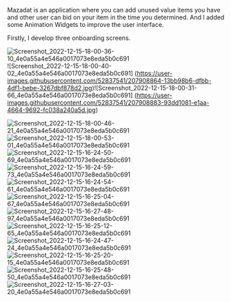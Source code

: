 Mazadat is an application where you can add unused value items you have and other user can bid on your item in the time
you determined. And I added some Animation Widgets to improve the user interface.
 
Firstly, I develop three onboarding screens.

<p align="center"> 

![Screenshot_2022-12-15-18-00-36-10_4e0a55a4e546a0017073e8eda5b0c691](https://user-images.githubusercontent.com/52837541/207908839-21e4f350-0ea1-47cc-81b8-1608ff38d3f5.jpg)
![Screenshot_2022-12-15-18-00-40-02_4e0a55a4e546a0017073e8eda5b0c691]
(https://user-images.githubusercontent.com/52837541/207908864-13bb98b6-dfbb-4df1-bebe-3267dbf878d2.jpg)![Screenshot_2022-12-15-18-00-31-66_4e0a55a4e546a0017073e8eda5b0c691]
(https://user-images.githubusercontent.com/52837541/207908883-93dd1081-e1aa-4664-9692-fc038a240a5d.jpg)
</p>


![Screenshot_2022-12-15-18-00-46-21_4e0a55a4e546a0017073e8eda5b0c691](https://user-images.githubusercontent.com/52837541/207908958-7fb87a31-cd4b-4ff7-97ff-729bfecba1d7.jpg)
![Screenshot_2022-12-15-18-00-53-01_4e0a55a4e546a0017073e8eda5b0c691](https://user-images.githubusercontent.com/52837541/207908969-46bc2a62-0729-4b6e-bb14-154b97cbc4dd.jpg)
![Screenshot_2022-12-15-16-24-50-69_4e0a55a4e546a0017073e8eda5b0c691](https://user-images.githubusercontent.com/52837541/207908993-f5283579-2922-4408-9761-1f1d0232e1be.jpg)
![Screenshot_2022-12-15-16-24-59-73_4e0a55a4e546a0017073e8eda5b0c691](https://user-images.githubusercontent.com/52837541/207909009-129808c8-a012-4262-a51b-a4f73c3a3355.jpg)
![Screenshot_2022-12-15-16-24-54-61_4e0a55a4e546a0017073e8eda5b0c691](https://user-images.githubusercontent.com/52837541/207909023-b1d3f63f-ed8f-4488-8d59-be00ac720d83.jpg)
![Screenshot_2022-12-15-16-25-04-67_4e0a55a4e546a0017073e8eda5b0c691](https://user-images.githubusercontent.com/52837541/207909055-38ff59b1-28f6-419a-b071-7204e9bc3d23.jpg)
![Screenshot_2022-12-15-16-27-48-97_4e0a55a4e546a0017073e8eda5b0c691](https://user-images.githubusercontent.com/52837541/207909074-cb511d00-d1a3-402d-a650-266da1bd3784.jpg)
![Screenshot_2022-12-15-16-25-12-65_4e0a55a4e546a0017073e8eda5b0c691](https://user-images.githubusercontent.com/52837541/207909098-c966f711-260c-47b2-a788-130cf634ea11.jpg)
![Screenshot_2022-12-15-16-24-47-24_4e0a55a4e546a0017073e8eda5b0c691](https://user-images.githubusercontent.com/52837541/207909171-647718fc-d50b-4642-bc9f-39553496b672.jpg)
![Screenshot_2022-12-15-16-25-20-15_4e0a55a4e546a0017073e8eda5b0c691](https://user-images.githubusercontent.com/52837541/207909178-e1f3a32f-1ac1-4ec9-ba2b-45986bec2ace.jpg)
![Screenshot_2022-12-15-16-25-48-50_4e0a55a4e546a0017073e8eda5b0c691](https://user-images.githubusercontent.com/52837541/207909272-9ea94d0d-8f0e-419b-a863-5855b3ff13c7.jpg)
![Screenshot_2022-12-15-16-27-03-20_4e0a55a4e546a0017073e8eda5b0c691](https://user-images.githubusercontent.com/52837541/207909333-b46af61b-fef8-436e-b2dd-8e33f9975479.jpg)
